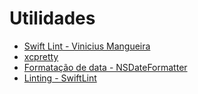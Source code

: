 # Utilidades

- [Swift Lint - Vinicius Mangueira](https://medium.com/viniciusmangueira/swift-lint-3b869261cf48)
- [xcpretty](https://github.com/xcpretty/xcpretty)
- [Formatação de data - NSDateFormatter](https://nsdateformatter.com/)
- [Linting - SwiftLint](https://realm.github.io/SwiftLint/)
